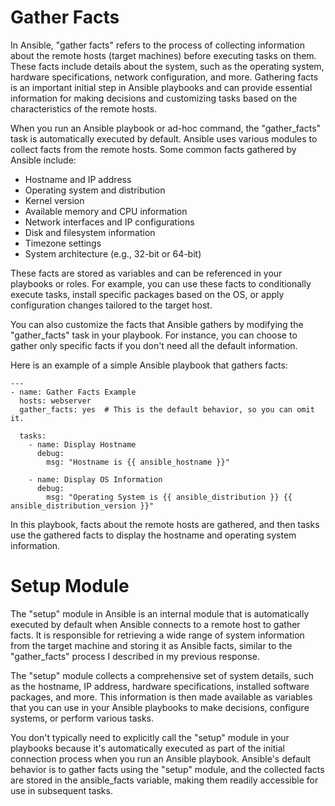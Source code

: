 # Gather Facts

In Ansible, "gather facts" refers to the process of collecting information about the remote hosts (target machines) before executing tasks on them. These facts include details about the system, such as the operating system, hardware specifications, network configuration, and more. Gathering facts is an important initial step in Ansible playbooks and can provide essential information for making decisions and customizing tasks based on the characteristics of the remote hosts.

When you run an Ansible playbook or ad-hoc command, the "gather_facts" task is automatically executed by default. Ansible uses various modules to collect facts from the remote hosts. Some common facts gathered by Ansible include:

- Hostname and IP address
- Operating system and distribution
- Kernel version
- Available memory and CPU information
- Network interfaces and IP configurations
- Disk and filesystem information
- Timezone settings
- System architecture (e.g., 32-bit or 64-bit)

These facts are stored as variables and can be referenced in your playbooks or roles. For example, you can use these facts to conditionally execute tasks, install specific packages based on the OS, or apply configuration changes tailored to the target host.

You can also customize the facts that Ansible gathers by modifying the "gather_facts" task in your playbook. For instance, you can choose to gather only specific facts if you don't need all the default information.

Here is an example of a simple Ansible playbook that gathers facts:

```
---
- name: Gather Facts Example
  hosts: webserver
  gather_facts: yes  # This is the default behavior, so you can omit it.

  tasks:
    - name: Display Hostname
      debug:
        msg: "Hostname is {{ ansible_hostname }}"

    - name: Display OS Information
      debug:
        msg: "Operating System is {{ ansible_distribution }} {{ ansible_distribution_version }}"
```

In this playbook, facts about the remote hosts are gathered, and then tasks use the gathered facts to display the hostname and operating system information.


# Setup Module
The "setup" module in Ansible is an internal module that is automatically executed by default when Ansible connects to a remote host to gather facts. It is responsible for retrieving a wide range of system information from the target machine and storing it as Ansible facts, similar to the "gather_facts" process I described in my previous response.

The "setup" module collects a comprehensive set of system details, such as the hostname, IP address, hardware specifications, installed software packages, and more. This information is then made available as variables that you can use in your Ansible playbooks to make decisions, configure systems, or perform various tasks.

You don't typically need to explicitly call the "setup" module in your playbooks because it's automatically executed as part of the initial connection process when you run an Ansible playbook. Ansible's default behavior is to gather facts using the "setup" module, and the collected facts are stored in the ansible_facts variable, making them readily accessible for use in subsequent tasks.
